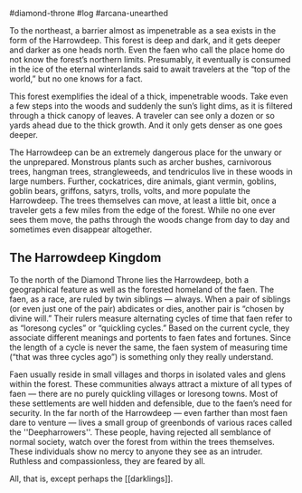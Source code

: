 #diamond-throne #log #arcana-unearthed

To the northeast, a barrier almost as impenetrable as a sea exists in the form of the Harrowdeep. This forest is deep and dark, and it gets deeper and darker as one heads north. Even the faen who call the place home do not know the forest’s northern limits. Presumably, it eventually is consumed in the ice of the eternal winterlands said to await travelers at the “top of the world,” but no one knows for a fact.
This forest exemplifies the ideal of a thick, impenetrable woods. Take even a few steps into the woods and suddenly the sun’s light dims, as it is filtered through a thick canopy of leaves.
A traveler can see only a dozen or so yards ahead due to the thick growth. And it only gets denser as one goes deeper. 
The Harrowdeep can be an extremely dangerous place for the unwary or the unprepared. Monstrous plants such as archer bushes, carnivorous trees, hangman trees, strangleweeds, and tendriculos live in these woods in large numbers. Further, cockatrices, dire animals, giant vermin, goblins, goblin bears, griffons, satyrs, trolls, volts, and more populate the Harrowdeep. The
trees themselves can move, at least a little bit, once a traveler gets a few miles from the edge of the forest. While no one ever sees them move, the paths through the woods change from day to day and sometimes even disappear altogether.
## The Harrowdeep Kingdom  
To the north of the Diamond Throne lies the Harrowdeep, both a geographical feature as well as the forested homeland of the faen. The faen, as a race, are ruled by twin siblings — always.
When a pair of siblings (or even just one of the pair) abdicates or dies, another pair is “chosen by divine will.” Their rulers measure alternating cycles of time that faen refer to as “loresong cycles” or “quickling cycles.” Based on the current cycle, they associate different meanings and portents to faen fates and fortunes. Since the length of a cycle is never the same, the faen system of measuring time (“that was three cycles ago”) is something only they really understand.
Faen usually reside in small villages and thorps in isolated vales and glens within the forest. These communities always attract a mixture of all types of faen — there are no purely quickling villages or loresong towns. Most of these settlements are well hidden and defensible, due to the faen’s need for security. In the far north of the Harrowdeep — even farther than most
faen dare to venture — lives a small group of greenbonds of various races called the ''Deepharrowers''. These people, having rejected all semblance of normal society, watch over the forest from within the trees themselves. These individuals show no mercy to anyone they see as an intruder. Ruthless and compassionless, they are feared by all.
All, that is, except perhaps the [[darklings]].
